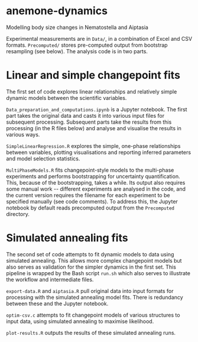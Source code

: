 # anemone-dynamics
Modelling body size changes in Nematostella and Aiptasia

Experimental measurements are in `Data/`, in a combination of Excel and CSV formats. `Precomputed/` stores pre-computed output from bootstrap resampling (see below). The analysis code is in two parts. 

Linear and simple changepoint fits
====

The first set of code explores linear relationships and relatively simple dynamic models between the scientific variables.

`Data_preparation_and_computations.ipynb` is a Jupyter notebook. The first part takes the original data and casts it into various input files for subsequent processing. Subsequent parts take the results from this processing (in the R files below) and analyse and visualise the results in various ways. 

`SimpleLinearRegression.R` explores the simple, one-phase relationships between variables, plotting visualisations and reporting inferred parameters and model selection statistics.

`MultiPhaseModels.R` fits changepoint-style models to the multi-phase experiments and performs bootstrapping for uncertainty quantification. This, because of the bootstrapping, takes a while. Its output also requires some manual work -- different experiments are analysed in the code, and the current version requires the filename for each experiment to be specified manually (see code comments). To address this, the Jupyter notebook by default reads precomputed output from the `Precomputed` directory.

Simulated annealing fits
====

The second set of code attempts to fit dynamic models to data using simulated annealing. This allows more complex changepoint models but also serves as validation for the simpler dynamics in the first set. This pipeline is wrapped by the Bash script `run.sh` which also serves to illustrate the workflow and intermediate files.

`export-data.R` and `aiptasia.R` pull original data into input formats for processing with the simulated annealing model fits. There is redundancy between these and the Jupyter notebook.

`optim-csv.c` attempts to fit changepoint models of various structures to input data, using simulated annealing to maximise likelihood.

`plot-results.R` outputs the results of these simulated annealing runs.
